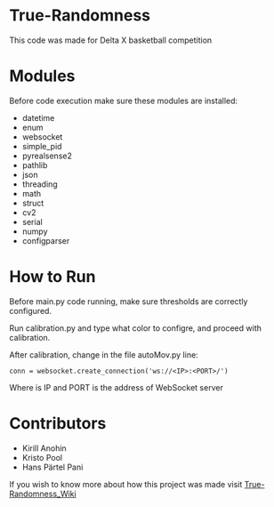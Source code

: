 # True-Randomness
This code was made for Delta X basketball competition

# Modules
Before code execution make sure these modules are installed:
  - datetime
  - enum
  - websocket
  - simple_pid
  - pyrealsense2
  - pathlib
  - json
  - threading
  - math
  - struct
  - cv2
  - serial
  - numpy
  - configparser

# How to Run
Before main.py code running, make sure thresholds are correctly configured.

Run calibration.py and type what color to configre, and proceed with calibration.

After calibration, change in the file autoMov.py line:
```
conn = websocket.create_connection('ws://<IP>:<PORT>/')
```
Where is IP and PORT is the address of WebSocket server

# Contributors
  - Kirill Anohin
  - Kristo Pool
  - Hans Pärtel Pani

If you wish to know more about how this project was made visit [True-Randomness_Wiki](https://digilabor.ut.ee/index.php/True_Randomness)
